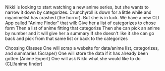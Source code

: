 Nikki is looking to start watching a new anime series, but she wants to narrow it down by categorizes.
Crunchyroll is down for a little while and myanimelist has crashed (the horror). But she is in luck.
We have a new CLI App called "Anime Finder" that will:
  Give her a list of categorizes to chose form 
  Then a list of anime fitting that categorize 
  Then she can pick an anime by number and it will give her a summary
  If she doesn't like it she can go back and pick from that same list or back to the categorizes
  
Choosing Classes
  One will scrap a website for data/anime list, categorizes, and summaries (Scraper)
  One will store the data if it has already been gotten (Anime Expert)
  One will ask Nikki what she would like to do (CLI/anime finder)
  

